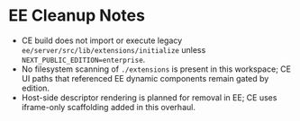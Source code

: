 # EE Cleanup Notes

- CE build does not import or execute legacy `ee/server/src/lib/extensions/initialize` unless `NEXT_PUBLIC_EDITION=enterprise`.
- No filesystem scanning of `./extensions` is present in this workspace; CE UI paths that referenced EE dynamic components remain gated by edition.
- Host-side descriptor rendering is planned for removal in EE; CE uses iframe-only scaffolding added in this overhaul.

